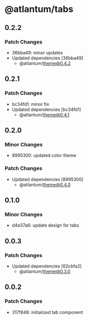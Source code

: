 # @atlantum/tabs

## 0.2.2

### Patch Changes

-   36bba49: minor updates
-   Updated dependencies [36bba49]
    -   @atlantum/theme@0.4.2

## 0.2.1

### Patch Changes

-   bc34fd1: minor fix
-   Updated dependencies [bc34fd1]
    -   @atlantum/theme@0.4.1

## 0.2.0

### Minor Changes

-   8995300: updated color theme

### Patch Changes

-   Updated dependencies [8995300]
    -   @atlantum/theme@0.4.0

## 0.1.0

### Minor Changes

-   d4e37a6: update design for tabs

## 0.0.3

### Patch Changes

-   Updated dependencies [62cbfa2]
    -   @atlantum/theme@0.3.0

## 0.0.2

### Patch Changes

-   317f848: initialized tab component
